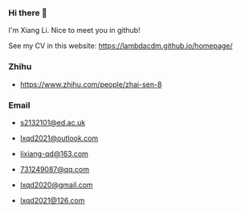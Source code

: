 ### Hi there 👋

I'm Xiang Li. Nice to meet you in github!

See my CV in this website: https://lambdacdm.github.io/homepage/

### Zhihu

* https://www.zhihu.com/people/zhai-sen-8

### Email

* s2132101@ed.ac.uk

* lxqd2021@outlook.com

* lixiang-qd@163.com

* 731249087@qq.com

* lxqd2020@gmail.com

* lxqd2021@126.com
